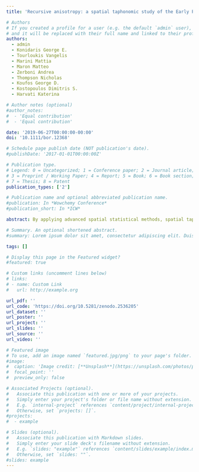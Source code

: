 ```yaml
---
title: 'Recursive anisotropy: a spatial taphonomic study of the Early Pleistocene vertebrate assemblage of Tsiotra Vryssi, Mygdonia Basin, Greece'

# Authors
# If you created a profile for a user (e.g. the default `admin` user), write the username (folder name) here
# and it will be replaced with their full name and linked to their profile.
authors:
  - admin
  - Konidaris George E.
  - Tourloukis Vangelis
  - Marini Mattia
  - Maron Matteo
  - Zerboni Andrea
  - Thompson Nicholas
  - Koufos George D.
  - Kostopoulos Dimitris S.
  - Harvati Katerina

# Author notes (optional)
#author_notes:
#  - 'Equal contribution'
#  - 'Equal contribution'

date: '2019-06-27T00:00:00-00:00'
doi: '10.1111/bor.12368'

# Schedule page publish date (NOT publication's date).
#publishDate: '2017-01-01T00:00:00Z'

# Publication type.
# Legend: 0 = Uncategorized; 1 = Conference paper; 2 = Journal article;
# 3 = Preprint / Working Paper; 4 = Report; 5 = Book; 6 = Book section;
# 7 = Thesis; 8 = Patent
publication_types: ['2']

# Publication name and optional abbreviated publication name.
#publication: In *Wowchemy Conference*
#publication_short: In *ICW*

abstract: By applying advanced spatial statistical methods, spatial taphonomy complements the traditional taphonomic approach and enhances our understanding of biostratinomic and diagenetic processes. In this study, we elaborate on a specific aspect – spatial anisotropy – of taphonomic processes. We aim to unravel the taphonomic history of the Early Pleistocene vertebrate assemblage of Tsiotra Vryssi (Mygdonia Basin, Greece). Circular statistics are used for the fabric analysis of elongated elements; geostatistics (directional variograms), wavelet and point pattern analyses are applied for detecting anisotropy at the assemblage level. The anisotropy of magnetic susceptibility (AMS) of sedimentary magnetic minerals is also investigated. The results, integratedwithpreliminaryremarksabout the differential preservationof skeletal elements, sedimentological and micromorphological observations, suggest multiple dispersion events and recurrent spatial rearrangement of a lag, (peri)autochthonous assemblage, consistent with the cyclical lateral switching of a braided fluvial system. Furthermore, this study offers a contribution to the building of a spatial taphonomic referential framework for the interpretation of other fossil vertebrate assemblages, including archaeo-palaeontological ones.

# Summary. An optional shortened abstract.
#summary: Lorem ipsum dolor sit amet, consectetur adipiscing elit. Duis posuere tellus ac convallis placerat. Proin tincidunt magna sed ex sollicitudin condimentum.

tags: []

# Display this page in the Featured widget?
#featured: true

# Custom links (uncomment lines below)
# links:
# - name: Custom Link
#   url: http://example.org

url_pdf: ''
url_code: 'https://doi.org/10.5281/zenodo.2536205'
url_dataset: ''
url_poster: ''
url_project: ''
url_slides: ''
url_source: ''
url_video: ''

# Featured image
# To use, add an image named `featured.jpg/png` to your page's folder.
#image:
#  caption: 'Image credit: [**Unsplash**](https://unsplash.com/photos/pLCdAaMFLTE)'
#  focal_point: ''
#  preview_only: false

# Associated Projects (optional).
#   Associate this publication with one or more of your projects.
#   Simply enter your project's folder or file name without extension.
#   E.g. `internal-project` references `content/project/internal-project/index.md`.
#   Otherwise, set `projects: []`.
#projects:
#  - example

# Slides (optional).
#   Associate this publication with Markdown slides.
#   Simply enter your slide deck's filename without extension.
#   E.g. `slides: "example"` references `content/slides/example/index.md`.
#   Otherwise, set `slides: ""`.
#slides: example
---
```

